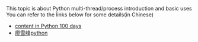 This topic is about Python multi-thread/process introduction and basic uses
You can refer to the links below for some details(in Chinese)
- [content in Python 100 days](https://github.com/jackfrued/Python-100-Days/blob/master/Day01-15/13.%E8%BF%9B%E7%A8%8B%E5%92%8C%E7%BA%BF%E7%A8%8B.md)
- [廖雪峰python](https://www.liaoxuefeng.com/wiki/1016959663602400/1017627212385376)